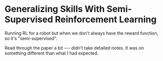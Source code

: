 # Generalizing Skills With Semi-Supervised Reinforcement Learning

Running RL for a robot but when we don't always have the reward function, so
it's "semi-supervised".

Read through the paper a bit --- didn't take detailed notes. It was on
something different than what I had expected.
